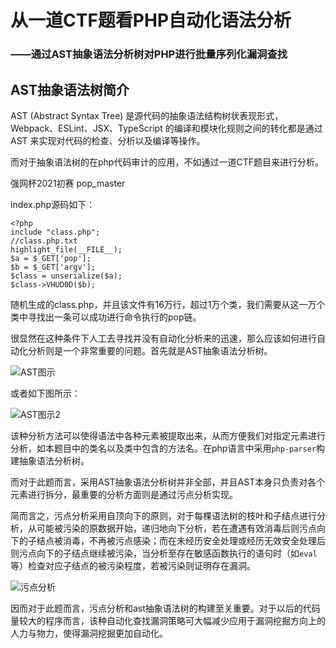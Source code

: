 # 从一道CTF题看PHP自动化语法分析

### ——通过AST抽象语法分析树对PHP进行批量序列化漏洞查找

## AST抽象语法树简介

AST (Abstract Syntax Tree) 是源代码的抽象语法结构树状表现形式，Webpack、ESLint、JSX、TypeScript 的编译和模块化规则之间的转化都是通过 AST 来实现对代码的检查、分析以及编译等操作。

而对于抽象语法树的在php代码审计的应用，不如通过一道CTF题目来进行分析。

强网杯2021初赛 pop_master

index.php源码如下：

```
<?php
include "class.php";
//class.php.txt
highlight_file(__FILE__);
$a = $_GET['pop'];
$b = $_GET['argv'];
$class = unserialize($a);
$class->VHUD0D($b);
```

随机生成的class.php，并且该文件有16万行，超过1万个类，我们需要从这一万个类中寻找出一条可以成功进行命令执行的pop链。

很显然在这种条件下人工去寻找并没有自动化分析来的迅速，那么应该如何进行自动化分析则是一个非常重要的问题。首先就是AST抽象语法分析树。

![AST图示](C:\Gitbook\Import\heart1ess_s_ctf\blogs\assets\ast1.png)

或者如下图所示：

![AST图示2](C:\Gitbook\Import\heart1ess_s_ctf\blogs\assets\ast2.png)

该种分析方法可以使得语法中各种元素被提取出来，从而方便我们对指定元素进行分析，如本题目中的类名以及类中包含的方法名。在php语言中采用`php-parser`构建抽象语法分析树。

而对于此题而言，采用AST抽象语法分析树并非全部，并且AST本身只负责对各个元素进行拆分，最重要的分析方面则是通过污点分析实现。

简而言之，污点分析采用自顶向下的原则，对于每棵语法树的枝叶和子结点进行分析，从可能被污染的原数据开始，递归地向下分析，若在遭遇有效消毒后则污点向下的子结点被消毒，不再被污点感染；而在未经历安全处理或经历无效安全处理后则污点向下的子结点继续被污染，当分析至存在敏感函数执行的语句时（如`eval`等）检查对应子结点的被污染程度，若被污染则证明存在漏洞。

![污点分析](C:\Gitbook\Import\heart1ess_s_ctf\blogs\assets\ast3.png)

因而对于此题而言，污点分析和ast抽象语法树的构建至关重要。对于以后的代码量较大的程序而言，该种自动化查找漏洞策略可大幅减少应用于漏洞挖掘方向上的人力与物力，使得漏洞挖掘更加自动化。